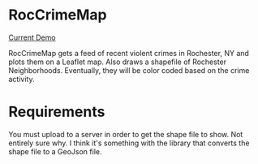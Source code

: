 RocCrimeMap
===========

[Current Demo](http://lancealaughlin.com/CrimeMapRocGit/)

RocCrimeMap gets a feed of recent violent crimes in Rochester, NY and plots them on a Leaflet map. Also draws a shapefile of Rochester Neighborhoods. Eventually, they will be color coded based on the crime activity.


Requirements
===========
You must upload to a server in order to get the shape file to show. Not entirely sure why. I think it's something with the library that converts the shape file to a GeoJson file.
